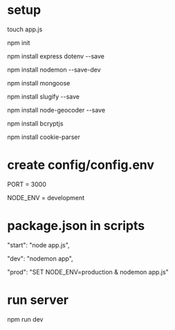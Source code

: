 # setup

touch app.js

npm init

npm install express dotenv --save

npm install nodemon --save-dev

npm install mongoose

npm install slugify --save

npm install node-geocoder --save

npm install bcryptjs

npm install cookie-parser

# create config/config.env

PORT = 3000

NODE_ENV = development

# package.json in scripts

"start": "node app.js",

"dev": "nodemon app",

"prod": "SET NODE_ENV=production & nodemon app.js"

# run server

npm run dev
